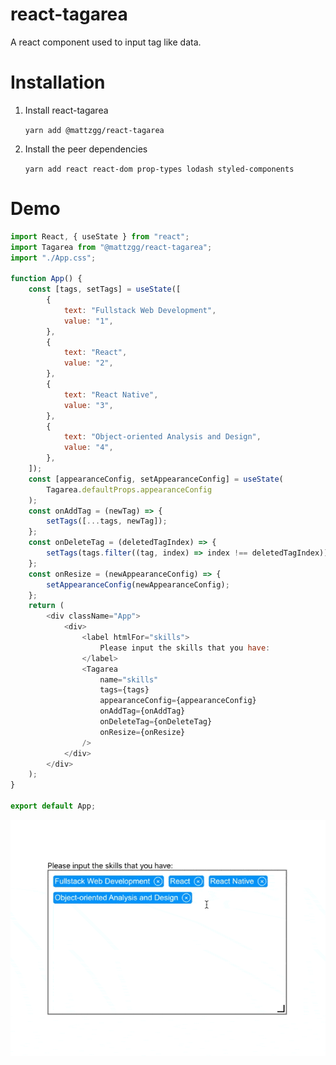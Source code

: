 # react-tagarea

A react component used to input tag like data.

# Installation

1. Install react-tagarea

    `yarn add @mattzgg/react-tagarea`

2. Install the peer dependencies

    `yarn add react react-dom prop-types lodash styled-components`

# Demo

```javascript
import React, { useState } from "react";
import Tagarea from "@mattzgg/react-tagarea";
import "./App.css";

function App() {
    const [tags, setTags] = useState([
        {
            text: "Fullstack Web Development",
            value: "1",
        },
        {
            text: "React",
            value: "2",
        },
        {
            text: "React Native",
            value: "3",
        },
        {
            text: "Object-oriented Analysis and Design",
            value: "4",
        },
    ]);
    const [appearanceConfig, setAppearanceConfig] = useState(
        Tagarea.defaultProps.appearanceConfig
    );
    const onAddTag = (newTag) => {
        setTags([...tags, newTag]);
    };
    const onDeleteTag = (deletedTagIndex) => {
        setTags(tags.filter((tag, index) => index !== deletedTagIndex));
    };
    const onResize = (newAppearanceConfig) => {
        setAppearanceConfig(newAppearanceConfig);
    };
    return (
        <div className="App">
            <div>
                <label htmlFor="skills">
                    Please input the skills that you have:
                </label>
                <Tagarea
                    name="skills"
                    tags={tags}
                    appearanceConfig={appearanceConfig}
                    onAddTag={onAddTag}
                    onDeleteTag={onDeleteTag}
                    onResize={onResize}
                />
            </div>
        </div>
    );
}

export default App;
```

![Demo](./doc/demo.gif)

